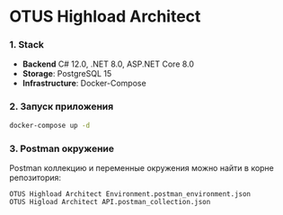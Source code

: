 # OTUS Highload Architect

### 1. Stack
- **Backend** C# 12.0, .NET 8.0, ASP.NET Core 8.0
- **Storage**: PostgreSQL 15
- **Infrastructure**: Docker-Compose

### 2. Запуск приложения
```bash
docker-compose up -d
```

### 3. Postman окружение
Postman коллекцию и переменные окружения можно найти в корне репозитория:
```
OTUS Highload Architect Environment.postman_environment.json
OTUS Higload Architect API.postman_collection.json
```
